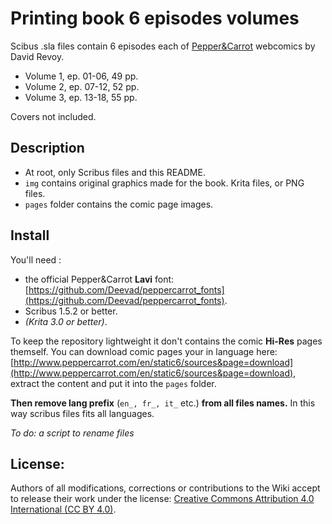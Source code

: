 # Printing book 6 episodes volumes

Scibus .sla files contain 6 episodes each of [Pepper&Carrot](http://www.peppercarrot.com) webcomics by David Revoy.
* Volume 1, ep. 01-06, 49 pp.
* Volume 2, ep. 07-12, 52 pp.
* Volume 3, ep. 13-18, 55 pp.

Covers not included.

## Description

* At root, only Scribus files and this README.
* ```img``` contains original graphics made for the book. Krita files, or PNG files.
* ```pages``` folder contains the comic page images.

## Install

You'll need :
* the official Pepper&Carrot **Lavi** font: [https://github.com/Deevad/peppercarrot_fonts](https://github.com/Deevad/peppercarrot_fonts).
* Scribus 1.5.2 or better.
* *(Krita 3.0 or better)*.


To keep the repository lightweight it don't contains the comic **Hi-Res** pages themself.
You can download comic pages your in language here: [http://www.peppercarrot.com/en/static6/sources&page=download](http://www.peppercarrot.com/en/static6/sources&page=download), extract the content and put it into the ```pages``` folder.

**Then remove lang prefix** (```en_, fr_, it_``` etc.) **from all files names.** In this way scribus files fits all languages.

*To do: a script to rename files*


## License:

Authors of all modifications, corrections or contributions to the Wiki accept to release their work under the license: [Creative Commons Attribution 4.0 International (CC BY 4.0)](https://creativecommons.org/licenses/by/4.0/).
